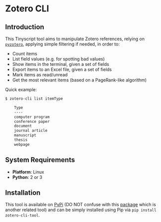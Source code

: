 # Zotero CLI

## Introduction

This Tinyscript tool aims to manipulate Zotero references, relying on [`pyzotero`](https://github.com/urschrei/pyzotero), applying simple filtering if needed, in order to:

- Count items
- List field values (e.g. for spotting bad values)
- Show items in the terminal, given a set of fields
- Export items to an Excel file, given a set of fields
- Mark items as read/unread
- Get the most relevant items (based on a PageRank-like algorithm)

Quick example:

``` sh
$ zotero-cli list itemType

    Type             
    ----             
    computer program 
    conference paper 
    document         
    journal article  
    manuscript       
    thesis           
    webpage 

```

## System Requirements

- **Platform**: Linux
- **Python**: 2 or 3

## Installation

This tool is available on [PyPi](https://pypi.python.org/pypi/zotero-cli-tool/) (DO NOT confuse with this [package](https://pypi.python.org/pypi/zotero-cli/) which is another related tool) and can be simply installed using Pip via `pip install zotero-cli-tool`.

